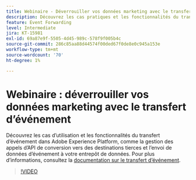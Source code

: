 ```yaml
---
title: Webinaire - Déverrouiller vos données marketing avec le transfert d’événement
description: Découvrez les cas pratiques et les fonctionnalités du transfert d’événement dans Adobe Experience Platform.
feature: Event Forwarding
level: Intermediate
jira: KT-15981
exl-id: 69a87e9f-5505-4d45-989c-578f9f005b4c
source-git-commit: 286c85aa88d44574f00ded67f0de8e0c945a153e
workflow-type: tm+mt
source-wordcount: '70'
ht-degree: 1%

---
```


# Webinaire : déverrouiller vos données marketing avec le transfert d’événement

Découvrez les cas d’utilisation et les fonctionnalités du transfert d’événement dans Adobe Experience Platform, comme la gestion des appels d’API de conversion vers des destinations tierces et l’envoi de données d’événement à votre entrepôt de données. Pour plus d’informations, consultez la [documentation sur le transfert d’événement](https://experienceleague.adobe.com/docs/experience-platform/tags/event-forwarding/overview.html?lang=fr).

>[!VIDEO](https://video.tv.adobe.com/v/3434936?learn=on&enablevpops)
